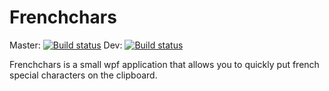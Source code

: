 # Frenchchars
Master: [![Build status](https://ci.appveyor.com/api/projects/status/rrp9q6rm48o5muqh/branch/master?svg=true)](https://ci.appveyor.com/project/FilipDeVos/frenchchars/branch/master)
Dev: [![Build status](https://ci.appveyor.com/api/projects/status/rrp9q6rm48o5muqh/branch/dev?svg=true)](https://ci.appveyor.com/project/FilipDeVos/frenchchars/branch/dev)

Frenchchars is a small wpf application that allows you to quickly put french special characters on the clipboard.
